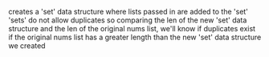 creates a 'set' data structure where lists passed in are added to the 'set'
'sets' do not allow duplicates so comparing the len of the new 'set' data structure and the len of the original nums list, we'll know if duplicates exist if the original nums list has a greater length than the new 'set' data structure we created